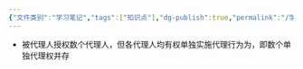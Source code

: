 ```yaml
---
{"文件类别":"学习笔记","tags":["知识点"],"dg-publish":true,"permalink":"/学习笔记/知识点cheese/集合代理/","dgPassFrontmatter":true}
---
```


- 被代理人授权数个代理人，但各代理人均有权单独实施代理行为为，即数个单独代理权并存